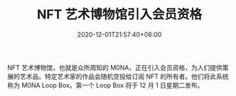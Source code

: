 ﻿---
title: "NFT 艺术博物馆引入会员资格"
date: 2020-12-01T21:57:40+08:00
lastmod: 2020-12-01T16:45:40+08:00
draft: false
authors: ["Ethen"]
description: "NFT 艺术博物馆，也就是众所周知的 M0NA，正在引入会员资格，为人们提供策展的艺术品。特定艺术家的作品会随机空投给订阅 NFT 的所有者。他们将此系统称为 M0NA Loop Box。第一个 Loop Box 将于 12 月 1 日星期二发布。"
featuredImage: "museum-of-nft-art-introduces-membership.png"
tags: ["Strategy Game","策略游戏","Play to Earn"]
categories: ["news"]
news: ["策略游戏"]
weight: 
lightgallery: true
pinned: false
recommend: false
recommend1: false
---

NFT 艺术博物馆，也就是众所周知的 M0NA，正在引入会员资格，为人们提供策展的艺术品。特定艺术家的作品会随机空投给订阅 NFT 的所有者。他们将此系统称为 M0NA Loop Box。第一个 Loop Box 将于 12 月 1 日星期二发布。

<!--more-->

